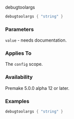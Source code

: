 debugtoolargs

```lua
debugtoolargs { "string" }
```

### Parameters ###

`value` - needs documentation.

### Applies To ###

The `config` scope.

### Availability ###

Premake 5.0.0 alpha 12 or later.

### Examples ###

```lua
debugtoolargs { "string" }
```

